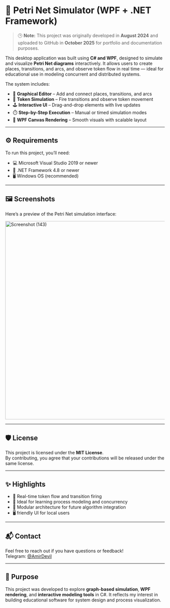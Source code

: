 # 🔄 Petri Net Simulator (WPF + .NET Framework)

> 🕒 **Note:** This project was originally developed in **August 2024** and uploaded to GitHub in **October 2025** for portfolio and documentation purposes.

This desktop application was built using **C# and WPF**, designed to simulate and visualize **Petri Net diagrams** interactively. It allows users to create places, transitions, and arcs, and observe token flow in real time — ideal for educational use in modeling concurrent and distributed systems.

The system includes:

- 🧩 **Graphical Editor** – Add and connect places, transitions, and arcs  
- 🔘 **Token Simulation** – Fire transitions and observe token movement  
- 🕹️ **Interactive UI** – Drag-and-drop elements with live updates  
- ⏱️ **Step-by-Step Execution** – Manual or timed simulation modes  
- 🎨 **WPF Canvas Rendering** – Smooth visuals with scalable layout  

---

## ⚙️ Requirements

To run this project, you’ll need:

- 💻 Microsoft Visual Studio 2019 or newer  
- 🧩 .NET Framework 4.8 or newer  
- 🖥️ Windows OS (recommended)

---

## 🖼️ Screenshots

Here’s a preview of the Petri Net simulation interface:

<img width="1488" height="626" alt="Screenshot (143)" src="https://github.com/user-attachments/assets/3f8df606-d881-4051-8b1a-833476ec2ac5" />

---

## 🛡️ License

This project is licensed under the **MIT License**.  
By contributing, you agree that your contributions will be released under the same license.

---

## ✨ Highlights

- 🔄 Real-time token flow and transition firing  
- 🧠 Ideal for learning process modeling and concurrency  
- 🧩 Modular architecture for future algorithm integration  
- 🖥️ friendly UI for local users

---

## 📬 Contact

Feel free to reach out if you have questions or feedback!  
Telegram: [@AmirDevil](https://t.me/AmirDevil)

---

## 🚀 Purpose

This project was developed to explore **graph-based simulation**, **WPF rendering**, and **interactive modeling tools** in C#. It reflects my interest in building educational software for system design and process visualization.
